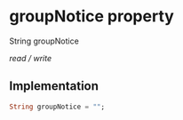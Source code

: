 


# groupNotice property







String groupNotice
  
_<span class="feature">read / write</span>_






## Implementation

```dart
String groupNotice = "";
```







